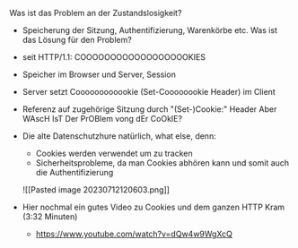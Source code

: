 Was ist das Problem an der Zustandslosigkeit?
- Speicherung der Sitzung, Authentifizierung, Warenkörbe etc.
Was ist das Lösung für den Problem?
- seit HTTP/1.1: COOOOOOOOOOOOOOOOOOKIES
- Speicher im Browser und Server, Session
- Server setzt Coooooooooookie (Set-Coooooookie Header) im Client
- Referenz auf zugehörige Sitzung durch "(Set-)Cookie:" Header
Aber WAscH IsT Der PrOBlem vong dEr CoOkIE?
- Die alte Datenschutzhure natürlich, what else, denn:
	- Cookies werden verwendet um zu tracken
	- Sicherheitsprobleme, da man Cookies abhören kann und somit auch die Authentifizierung

   ![[Pasted image 20230712120603.png]]

- Hier nochmal ein gutes Video zu Cookies und dem ganzen HTTP Kram (3:32 Minuten)
	- https://www.youtube.com/watch?v=dQw4w9WgXcQ